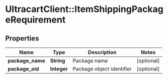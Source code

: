 # UltracartClient::ItemShippingPackageRequirement

## Properties
Name | Type | Description | Notes
------------ | ------------- | ------------- | -------------
**package_name** | **String** | Package name | [optional] 
**package_oid** | **Integer** | Package object identifier | [optional] 


